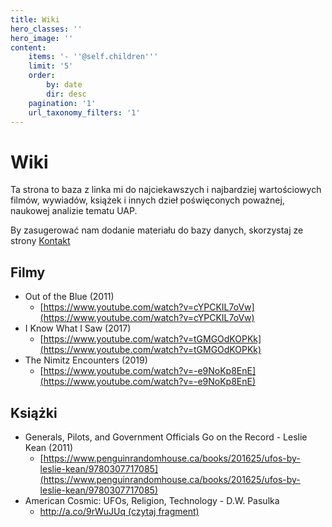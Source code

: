 ```yaml
---
title: Wiki
hero_classes: ''
hero_image: ''
content:
    items: '- ''@self.children'''
    limit: '5'
    order:
        by: date
        dir: desc
    pagination: '1'
    url_taxonomy_filters: '1'
---
```


# Wiki

Ta strona to baza z linka mi do najciekawszych i najbardziej wartościowych filmów, wywiadów, książek i innych dzieł poświęconych poważnej, naukowej analizie tematu UAP.

By zasugerować nam dodanie materiału do bazy danych, skorzystaj ze strony [Kontakt](/kontakt)

## Filmy

* Out of the Blue (2011)
  * [https://www.youtube.com/watch?v=cYPCKIL7oVw](https://www.youtube.com/watch?v=cYPCKIL7oVw)
* I Know What I Saw (2017)
  * [https://www.youtube.com/watch?v=tGMGOdKOPKk](https://www.youtube.com/watch?v=tGMGOdKOPKk)
* The Nimitz Encounters (2019)
   * [https://www.youtube.com/watch?v=-e9NoKp8EnE](https://www.youtube.com/watch?v=-e9NoKp8EnE)

## Książki

* Generals, Pilots, and Government Officials Go on the Record - Leslie Kean (2011)
  * [https://www.penguinrandomhouse.ca/books/201625/ufos-by-leslie-kean/9780307717085](https://www.penguinrandomhouse.ca/books/201625/ufos-by-leslie-kean/9780307717085)
* American Cosmic: UFOs, Religion, Technology - D.W. Pasulka
  * [http://a.co/9rWuJUq (czytaj fragment)](http://a.co/9rWuJUq)